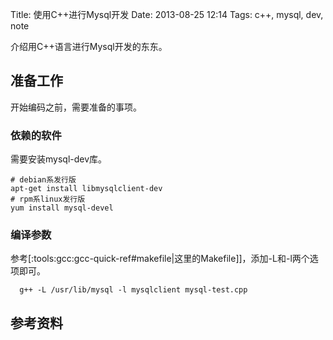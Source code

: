 Title: 使用C++进行Mysql开发
Date: 2013-08-25 12:14
Tags: c++, mysql, dev, note


介绍用C++语言进行Mysql开发的东东。

## 准备工作
开始编码之前，需要准备的事项。

### 依赖的软件
需要安装mysql-dev库。

	# debian系发行版
	apt-get install libmysqlclient-dev
	# rpm系linux发行版
	yum install mysql-devel

###  编译参数
参考[:tools:gcc:gcc-quick-ref#makefile|这里的Makefile]]，添加-L和-l两个选项即可。

	  g++ -L /usr/lib/mysql -l mysqlclient mysql-test.cpp
	
##  参考资料
	
	
